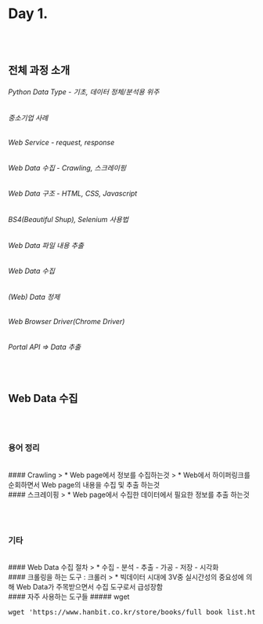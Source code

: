 # Day 1.

<br/><br/>
## 전체 과정 소개
###### Python Data Type - 기초, 데이터 정체/분석용 위주
###### 중소기업 사례 
###### Web Service - request, response
###### Web Data 수집 - Crawling, 스크레이핑
###### Web Data 구조 - HTML, CSS, Javascript
###### BS4(Beautiful Shup), Selenium  사용법
###### Web Data 파일 내용 추출
###### Web Data 수집
###### (Web) Data 정제
###### Web Browser Driver(Chrome Driver)
###### Portal API => Data 추출

<br/>

## Web Data 수집
<br/><br/>
### 용어 정리
<br/>
#### Crawling
> * Web page에서 정보를 수집하는것
>   * Web에서 하이퍼링크를 순회하면서 Web page의 내용을 수집 및 추출 하는것
<br/>
#### 스크레이핑
> * Web page에서 수집한 데이터에서 필요한 정보를 추출 하는것

<br/><br/>
### 기타
<br/>
#### Web Data 수집 절차
> * 수집 - 분석 - 추출 - 가공 - 저장 - 시각화
<br/>
#### 크롤링을 하는 도구 : 크롤러
> * 빅데이터 시대에 3V중 실시간성의 중요성에 의해 Web Data가 주목받으면서 수집 도구로서 급성장함
<br/>
#### 자주 사용하는 도구들
##### wget
<pre>wget 'https://www.hanbit.co.kr/store/books/full_book_list.html' -outfile 'full_book_list.txt'</pre>

